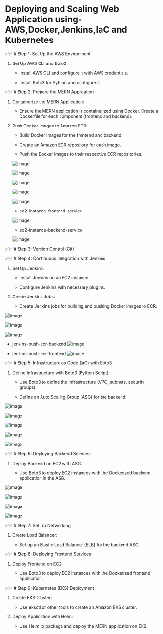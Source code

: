 # Deploying and Scaling Web Application using- AWS,Docker,Jenkins,IaC and Kubernetes


✅✅ # Step 1: Set Up the AWS Environment

1. Set Up AWS CLI and Boto3:
   - Install AWS CLI and configure it with AWS credentials.

   - Install Boto3 for Python and configure it.

✅✅ # Step 2: Prepare the MERN Application

1. Containerize the MERN Application:

   - Ensure the MERN application is containerized using Docker. Create a Dockerfile for each component (frontend and backend).

2. Push Docker Images to Amazon ECR:

   - Build Docker images for the frontend and backend.

   - Create an Amazon ECR repository for each image.

   - Push the Docker images to their respective ECR repositories.
  

   ![image](https://github.com/user-attachments/assets/adce5cca-926f-4861-ace4-ade3d685602b)


   ![image](https://github.com/user-attachments/assets/4551fb80-0413-4e1d-8a18-c0c3a10c1138)


   ![image](https://github.com/user-attachments/assets/ddab429c-3f41-4979-b9a0-5a78f9d661f8)


   ![image](https://github.com/user-attachments/assets/9e87cef7-2292-47bf-bf2e-9dcc6e7f5db0)


   ![image](https://github.com/user-attachments/assets/f23f55f3-33e5-49ee-9113-b7ca994dbcb7)


   - ec2-instance-frontend-service

   ![image](https://github.com/user-attachments/assets/08e09bdc-7727-44fb-93ad-070f9f03cd15)


   - ec2-instance-backend-service
  
   ![image](https://github.com/user-attachments/assets/b5f748f7-dc36-463f-9cf1-26cbaebac9fa)


✅✅ # Step 3: Version Control (Git)


✅✅ # Step 4: Continuous Integration with Jenkins

1. Set Up Jenkins:

   - Install Jenkins on an EC2 instance.

   - Configure Jenkins with necessary plugins.

2. Create Jenkins Jobs:

   - Create Jenkins jobs for building and pushing Docker images to ECR.
  

![image](https://github.com/user-attachments/assets/5c23713f-4701-4b65-9c4c-64741332037d)


![image](https://github.com/user-attachments/assets/85e42463-46e9-4f5f-b83c-8d7be1c22871)


![image](https://github.com/user-attachments/assets/07766ff7-a416-47a1-99a9-4c2eae3dd873)

- jenkins-push-ecr-backend
  ![image](https://github.com/user-attachments/assets/80391d9d-de93-43c7-88b6-972b488d9c2f)


- jenkins-push-ecr-frontend
  ![image](https://github.com/user-attachments/assets/90d193af-f621-41c8-861e-b3abd9b5514e)


✅✅ # Step 5: Infrastructure as Code (IaC) with Boto3

1. Define Infrastructure with Boto3 (Python Script):

   - Use Boto3 to define the infrastructure (VPC, subnets, security groups).

   - Define an Auto Scaling Group (ASG) for the backend.
  

![image](https://github.com/user-attachments/assets/aa7fcfc7-a811-4a7e-a539-5cea359ed3af)

![image](https://github.com/user-attachments/assets/2d179e92-12f8-4314-a3f0-c76dd63081dd)

![image](https://github.com/user-attachments/assets/c7647c28-9d80-4393-830f-e5ef31e9c4e8)

![image](https://github.com/user-attachments/assets/a36bac01-cb2f-488b-87d4-d77eb8be52bf)

![image](https://github.com/user-attachments/assets/020f2a6c-f7bf-46c2-9c03-d68533d10613)

   

✅✅ # Step 6: Deploying Backend Services

1. Deploy Backend on EC2 with ASG:

   - Use Boto3 to deploy EC2 instances with the Dockerized backend application in the ASG.
  
![image](https://github.com/user-attachments/assets/8710caec-755a-4482-bf10-556c5979e667)

![image](https://github.com/user-attachments/assets/e4b59709-2028-4885-b479-36edc3409fc5)

![image](https://github.com/user-attachments/assets/894ca3fd-2b6c-44a1-9ae9-90a2a658c609)

![image](https://github.com/user-attachments/assets/6617cbe8-b63c-48a2-9a2a-064595225ba2)


✅✅ # Step 7: Set Up Networking

1. Create Load Balancer:

   - Set up an Elastic Load Balancer (ELB) for the backend ASG.


✅✅ # Step 8: Deploying Frontend Services

1. Deploy Frontend on EC2:

   - Use Boto3 to deploy EC2 instances with the Dockerized frontend application.


✅✅ # Step 9: Kubernetes (EKS) Deployment

1. Create EKS Cluster:

   - Use eksctl or other tools to create an Amazon EKS cluster.

2. Deploy Application with Helm:

   - Use Helm to package and deploy the MERN application on EKS.
